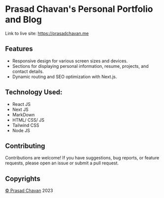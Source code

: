 # Prasad Chavan's Personal Portfolio and Blog
Link to live site: https://prasadchavan.me


## Features

- Responsive design for various screen sizes and devices.
- Sections for displaying personal information, resume, projects, and contact details.
- Dynamic routing and SEO optimization with Next.js.

## Technology Used:
- React JS
- Next JS
- MarkDown
- HTML/ CSS/ JS
- Tailwind CSS
- Node JS

## Contributing

Contributions are welcome! If you have suggestions, bug reports, or feature requests, please open an issue or submit a pull request.

## Copyrights

[© Prasad Chavan](https://github.com/prasad-chavan1) <a>2023</a>
